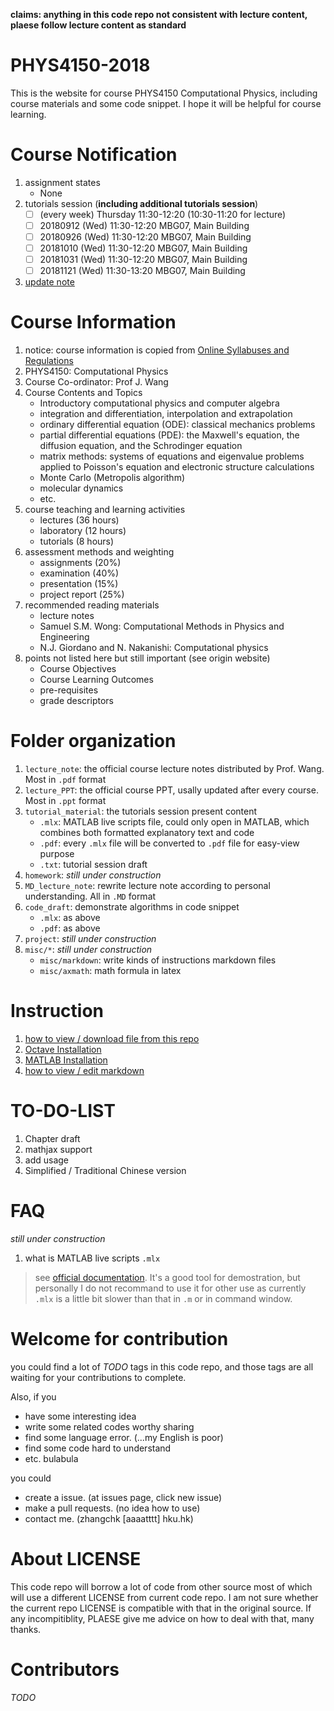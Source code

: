 **claims: anything in this code repo not consistent with lecture content, plaese follow lecture content as standard**


# PHYS4150-2018
This is the website for course PHYS4150 Computational Physics, including course materials and some code snippet. 
I hope it will be helpful for course learning.


# Course Notification
1. assignment states
   * None
2. tutorials session (**including additional tutorials session**)
   - [ ] (every week) Thursday 11:30-12:20 (10:30-11:20 for lecture)
   - [ ] 20180912 (Wed) 11:30-12:20 MBG07, Main Building
   - [ ] 20180926 (Wed) 11:30-12:20 MBG07, Main Building
   - [ ] 20181010 (Wed) 11:30-12:20 MBG07, Main Building
   - [ ] 20181031 (Wed) 11:30-12:20 MBG07, Main Building
   - [ ] 20181121 (Wed) 11:30-13:20 MBG07, Main Building
3. [update note](https://github.com/husisy/PHYS4150-2018/tree/master/misc/markdown/update_note.md)

# Course Information
1. notice: course information is copied from [Online Syllabuses and Regulations](https://webapp.science.hku.hk/sr4/servlet/enquiry?Type=Course&course_code=PHYS4150)
2. PHYS4150: Computational Physics
3. Course Co-ordinator: Prof J. Wang
4. Course Contents and Topics
   * Introductory computational physics and computer algebra
   * integration and differentiation, interpolation and extrapolation
   * ordinary differential equation (ODE): classical mechanics problems
   * partial differential equations (PDE): the Maxwell's equation, the diffusion equation, and the Schrodinger equation
   * matrix methods: systems of equations and eigenvalue problems applied to Poisson's equation and electronic structure calculations
   * Monte Carlo (Metropolis algorithm)
   * molecular dynamics
   * etc.
5. course teaching and learning activities
   * lectures (36 hours)
   * laboratory (12 hours)
   * tutorials (8 hours)
6. assessment methods and weighting
   * assignments (20%)
   * examination (40%)
   * presentation (15%)
   * project report (25%)
7. recommended reading materials
   * lecture notes
   * Samuel S.M. Wong: Computational Methods in Physics and Engineering
   * N.J. Giordano and N. Nakanishi: Computational physics
8. points not listed here but still important (see origin website)
   * Course Objectives
   * Course Learning Outcomes
   * pre-requisites
   * grade descriptors


# Folder organization
1. ```lecture_note```: the official course lecture notes distributed by Prof. Wang. Most in ```.pdf``` format
2. ```lecture_PPT```: the official course PPT, usally updated after every course. Most in ```.ppt``` format
3. ```tutorial_material```: the tutorials session present content
   * ```.mlx```: MATLAB live scripts file, could only open in MATLAB, which combines both formatted explanatory text and code
   * ```.pdf```: every ```.mlx``` file will be converted to ```.pdf``` file for easy-view purpose
   * ```.txt```: tutorial session draft
4. ```homework```: *still under construction*
5. ```MD_lecture_note```: rewrite lecture note according to personal understanding. All in ```.MD``` format
6. ```code_draft```: demonstrate algorithms in code snippet
   * ```.mlx```: as above
   * ```.pdf```: as above
7. ```project```: *still under construction*
9. ```misc/*```: *still under construction*
   * ```misc/markdown```: write kinds of instructions markdown files
   * ```misc/axmath```: math formula in latex


# Instruction
1. [how to view / download file from this repo](https://github.com/husisy/PHYS4150-2018/tree/master/misc/markdown/view_and_download_file.md)
2. [Octave Installation](https://github.com/husisy/PHYS4150-2018/tree/master/misc/markdown/Octave_installation.md)
3. [MATLAB Installation](https://github.com/husisy/PHYS4150-2018/tree/master/misc/markdown/MATLAB_installation.md)
4. [how to view / edit markdown](https://github.com/husisy/PHYS4150-2018/tree/master/misc/markdown/view_and_edit_markdown.md)

# TO-DO-LIST
1. Chapter draft
2. mathjax support
3. add usage
4. Simplified / Traditional Chinese version


# FAQ
*still under construction*
1. what is MATLAB live scripts ```.mlx```
 > see [official documentation](https://www.mathworks.com/help/matlab/matlab_prog/what-is-a-live-script-or-function.html;jsessionid=9a500aa277e7aa38ca708835117a). It's a good tool for demostration, but personally I do not recommand to use it
 for other use as currently ```.mlx``` is a little bit slower than that in ```.m``` or in command window.


# Welcome for contribution
you could find a lot of *TODO* tags in this code repo, and those tags are all waiting for your contributions to complete.

Also, if you
* have some interesting idea
* write some related codes worthy sharing
* find some language error. (...my English is poor)
* find some code hard to understand
* etc. bulabula

you could
* create a issue. (at issues page, click new issue)
* make a pull requests. (no idea how to use)
* contact me. (zhangchk [aaaatttt] hku.hk)


# About LICENSE
This code repo will borrow a lot of code from other source most of which will use a different LICENSE from current code repo. I am not sure whether the current repo LICENSE is compatible with that in the original source. If any incompitiblity, PLAESE give me advice on how to deal with that, many thanks.

# Contributors
*TODO*
